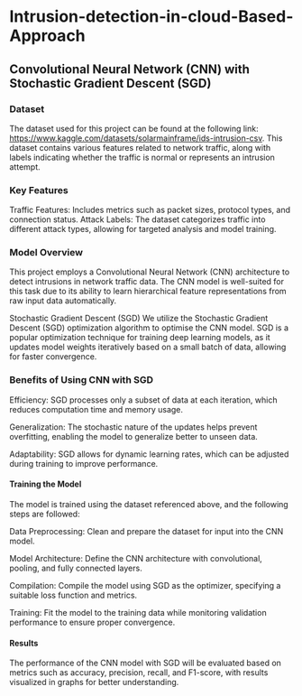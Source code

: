 # Intrusion-detection-in-cloud-Based-Approach

## Convolutional Neural Network (CNN) with Stochastic Gradient Descent (SGD)

### Dataset
The dataset used for this project can be found at the following link: https://www.kaggle.com/datasets/solarmainframe/ids-intrusion-csv.
This dataset contains various features related to network traffic, along with labels indicating whether the traffic is normal or represents an intrusion attempt.

### Key Features
Traffic Features: Includes metrics such as packet sizes, protocol types, and connection status.
Attack Labels: The dataset categorizes traffic into different attack types, allowing for targeted analysis and model training.


### Model Overview
This project employs a Convolutional Neural Network (CNN) architecture to detect intrusions in network traffic data. The CNN model is well-suited for this task due to its ability to learn hierarchical feature representations from raw input data automatically.

Stochastic Gradient Descent (SGD)
We utilize the Stochastic Gradient Descent (SGD) optimization algorithm to optimise the CNN model. SGD is a popular optimization technique for training deep learning models, as it updates model weights iteratively based on a small batch of data, allowing for faster convergence.

### Benefits of Using CNN with SGD

Efficiency: SGD processes only a subset of data at each iteration, which reduces computation time and memory usage.

Generalization: The stochastic nature of the updates helps prevent overfitting, enabling the model to generalize better to unseen data.

Adaptability: SGD allows for dynamic learning rates, which can be adjusted during training to improve performance.

#### Training the Model
The model is trained using the dataset referenced above, and the following steps are followed:

Data Preprocessing: Clean and prepare the dataset for input into the CNN model.

Model Architecture: Define the CNN architecture with convolutional, pooling, and fully connected layers.

Compilation: Compile the model using SGD as the optimizer, specifying a suitable loss function and metrics.

Training: Fit the model to the training data while monitoring validation performance to ensure proper convergence.

#### Results
The performance of the CNN model with SGD will be evaluated based on metrics such as accuracy, precision, recall, and F1-score, with results visualized in graphs for better understanding.
